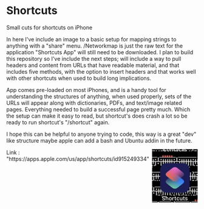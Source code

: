 # Shortcuts
Small cuts for shortcuts on iPhone

In here I've include an image to a basic setup
for mapping strings to anything with a "share"
menu. /Networkmap is just the raw text for the
application "Shortcuts App" will still need to
be downloaded. I plan to build this repository
so I've include the next steps; will include a
way to pull headers and content from URLs that
have readable material, and that includes five
methods, with the option to insert headers and 
that works well with other shortcuts when used
to build long implications.

App comes pre-loaded on most iPhones, and is a
handy tool for understanding the structures of
anything, when used properly, sets of the URLs
will appear along with dictionaries, PDFs, and
text/image related pages. Everything needed to
build a successful page pretty much. Which the 
setup can make it easy to read, but shortcut's
does crash a lot so be ready to run shortcut's 
"/shortcut" again.

I hope this can be helpful to anyone trying to
code, this way is a great "dev" like structure
maybe apple can add a bash and Ubuntu addin in
the future.

<img src="https://github.com/Killermoc/Shortcuts/blob/main/IMG_1745.jpeg" align="right" height=140/>
Link : "https://apps.apple.com/us/app/shortcuts/id915249334"
